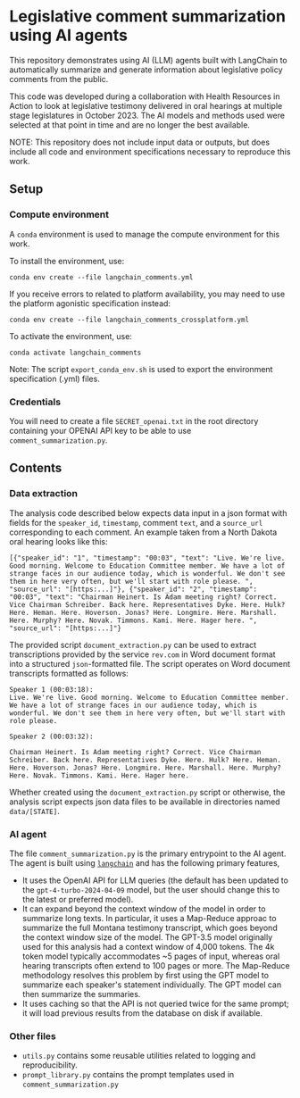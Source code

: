 # Legislative comment summarization using AI agents

This repository demonstrates using AI (LLM) agents built with LangChain
to automatically summarize and generate information about legislative policy
comments from the public.

This code was developed during a collaboration with Health Resources in Action
to look at legislative testimony delivered in oral hearings at multiple stage 
legislatures in October 2023. The AI models and methods used were selected
at that point in time and are no longer the best available.

NOTE: This repository does not include input data or outputs, but does include
all code and environment specifications necessary to reproduce this work.

## Setup

### Compute environment

A `conda` environment is used to manage the compute environment for this work.

To install the environment, use: 

```
conda env create --file langchain_comments.yml
```

If you receive errors to related to platform availability, you may need to use
the platform agonistic specification instead:
    
```
conda env create --file langchain_comments_crossplatform.yml
```

To activate the environment, use:
    
```
conda activate langchain_comments
```

Note: The script `export_conda_env.sh` is used to export the environment
specification (.yml) files.

### Credentials

You will need to create a file `SECRET_openai.txt` in the root directory
containing your OPENAI API key to be able to use `comment_summarization.py`.

## Contents

### Data extraction

The analysis code described below expects data input in a json format with
fields for the `speaker_id`, `timestamp`, comment `text`, and a `source_url`
corresponding to each comment. An example taken from a North Dakota oral
hearing looks like this:

```
[{"speaker_id": "1", "timestamp": "00:03", "text": "Live. We're live. Good morning. Welcome to Education Committee member. We have a lot of strange faces in our audience today, which is wonderful. We don't see them in here very often, but we'll start with role please. ", "source_url": "[https:...]"}, {"speaker_id": "2", "timestamp": "00:03", "text": "Chairman Heinert. Is Adam meeting right? Correct. Vice Chairman Schreiber. Back here. Representatives Dyke. Here. Hulk? Here. Heman. Here. Hoverson. Jonas? Here. Longmire. Here. Marshall. Here. Murphy? Here. Novak. Timmons. Kami. Here. Hager here. ", "source_url": "[https:...]"}
```

The provided script `document_extraction.py` can be used to extract 
transcriptions provided by the service `rev.com` in Word document 
format into a structured `json`-formatted file. The script operates
on Word document transcripts formatted as follows:

```
Speaker 1 (00:03:18):
Live. We're live. Good morning. Welcome to Education Committee member. We have a lot of strange faces in our audience today, which is wonderful. We don't see them in here very often, but we'll start with role please.

Speaker 2 (00:03:32):

Chairman Heinert. Is Adam meeting right? Correct. Vice Chairman Schreiber. Back here. Representatives Dyke. Here. Hulk? Here. Heman. Here. Hoverson. Jonas? Here. Longmire. Here. Marshall. Here. Murphy? Here. Novak. Timmons. Kami. Here. Hager here.
```

Whether created using the `document_extraction.py` script or otherwise, the
analysis script expects json data files to be available in directories
named `data/[STATE]`.

### AI agent

The file `comment_summarization.py` is the primary entrypoint to the AI agent.
The agent is built using [`langchain`](https://python.langchain.com/) and has
the following primary features,

* It uses the OpenAI API for LLM queries (the default has been updated to 
the `gpt-4-turbo-2024-04-09` model, but the user should change this to the 
latest or preferred model).
* It can expand beyond the context window of the model in order to summarize
long texts. In particular, it uses a Map-Reduce approac to summarize the full
Montana testimony transcript, which goes beyond the context window size of the
model. The GPT-3.5 model originally used for this analysis had a context window 
of 4,000 tokens. The 4k token model typically accommodates ~5 pages of input, 
whereas oral hearing transcripts often extend to 100 pages or more. The 
Map-Reduce methodology resolves this problem by first using the GPT model to 
summarize each speaker's statement individually. The GPT model can then 
summarize the summaries.
* It uses caching so that the API is not queried twice for the same prompt; it
will load previous results from the database on disk if available.

### Other files

* `utils.py` contains some reusable utilities related to logging and 
 reproducibility.
* `prompt_library.py` contains the prompt templates used in `comment_summarization.py`

